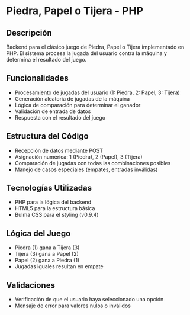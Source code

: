 # Piedra, Papel o Tijera - PHP

## Descripción
Backend para el clásico juego de Piedra, Papel o Tijera implementado en PHP. El sistema procesa la jugada del usuario contra la máquina y determina el resultado del juego.

## Funcionalidades
- Procesamiento de jugadas del usuario (1: Piedra, 2: Papel, 3: Tijera)
- Generación aleatoria de jugadas de la máquina
- Lógica de comparación para determinar el ganador
- Validación de entrada de datos
- Respuesta con el resultado del juego

## Estructura del Código
- Recepción de datos mediante POST
- Asignación numérica: 1 (Piedra), 2 (Papel), 3 (Tijera)
- Comparación de jugadas con todas las combinaciones posibles
- Manejo de casos especiales (empates, entradas inválidas)

## Tecnologías Utilizadas
- PHP para la lógica del backend
- HTML5 para la estructura básica
- Bulma CSS para el styling (v0.9.4)

## Lógica del Juego
- Piedra (1) gana a Tijera (3)
- Tijera (3) gana a Papel (2)
- Papel (2) gana a Piedra (1)
- Jugadas iguales resultan en empate

## Validaciones
- Verificación de que el usuario haya seleccionado una opción
- Mensaje de error para valores nulos o inválidos
